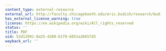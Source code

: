 ```yaml
---
content_type: external-resource
external_url: http://faculty.chicagobooth.edu/eric.budish/research/budish-approxceei-jpe-2011.pdf
has_external_license_warning: true
license: https://en.wikipedia.org/wiki/All_rights_reserved
status: ''
title: PDF
uid: 52d12991-8a25-4280-b1f9-6851a26657d3
wayback_url: ''
---
```

